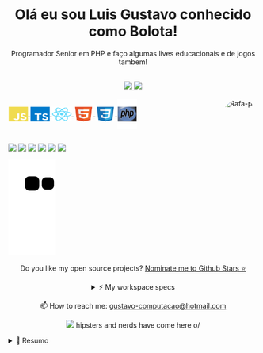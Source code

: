 
<h1 align='center'>
Olá eu sou Luis Gustavo conhecido como Bolota!
</h1>

<p align='center'>
Programador Senior em PHP e faço algumas lives educacionais e de jogos tambem!
</p>
<br>

<div align="center">
  <a href="https://github.com/GustavoSantarosa">
    <img height="180em" src="https://github-readme-stats.vercel.app/api?username=GustavoSantarosa&show_icons=true&theme=tokyonight&include_all_commits=true&count_private=true"/>
    <img height="180em" src="https://github-readme-stats.vercel.app/api/top-langs/?username=GustavoSantarosa&layout=compact&langs_count=7&theme=tokyonight"/>
</div>

<div><br>
  <img align="center" alt="Rafa-Js" height="30" width="40" src="https://raw.githubusercontent.com/devicons/devicon/master/icons/javascript/javascript-plain.svg">
  <img align="center" alt="Rafa-Ts" height="30" width="40" src="https://raw.githubusercontent.com/devicons/devicon/master/icons/typescript/typescript-plain.svg">
  <img align="center" alt="Rafa-React" height="30" width="40" src="https://raw.githubusercontent.com/devicons/devicon/master/icons/react/react-original.svg">
  <img align="center" alt="Rafa-HTML" height="30" width="40" src="https://raw.githubusercontent.com/devicons/devicon/master/icons/html5/html5-original.svg">
  <img align="center" alt="Rafa-CSS" height="30" width="40" src="https://raw.githubusercontent.com/devicons/devicon/master/icons/css3/css3-original.svg">
  <img align="center" alt="Rafa-Python" height="60" width="40" src="https://raw.githubusercontent.com/devicons/devicon/master/icons/php/php-original.svg">

  <img align="right" alt="Rafa-pic" height="150" style="border-radius:50px;" src="https://i.ibb.co/2PWcHRY/Screenshot-2022-03-16-at-22-02-07-Perfil-de-luis-gustavo-santarosa-pinto-akbolota-no-Instagram-77-pu.png?width=676&height=676">
</div>

  ##

<div> 
  <a href="https://www.youtube.com/user/bolotaak" target="_blank"><img src="https://img.shields.io/badge/YouTube-FF0000?style=for-the-badge&logo=youtube&logoColor=white" target="_blank"></a>
  <a href="https://www.instagram.com/akbolota/" target="_blank"><img src="https://img.shields.io/badge/-Instagram-%23E4405F?style=for-the-badge&logo=instagram&logoColor=white" target="_blank"></a>
 	<a href="https://www.twitch.tv/akbolota" target="_blank"><img src="https://img.shields.io/badge/Twitch-9146FF?style=for-the-badge&logo=twitch&logoColor=white" target="_blank"></a>
 <a href="https://discord.gg/7d9neSzX" target="_blank"><img src="https://img.shields.io/badge/Discord-7289DA?style=for-the-badge&logo=discord&logoColor=white" target="_blank"></a> 
  <a href = "mailto:gustavo-computacao@hotmail.com"><img src="https://img.shields.io/badge/-Hotmail-%23333?style=for-the-badge&logo=m&logoColor=white" target="_blank"></a>
  <a href="https://www.linkedin.com/in/lu%C3%ADs-gustavo-santarosa-pinto-72235a56/" target="_blank"><img src="https://img.shields.io/badge/-LinkedIn-%230077B5?style=for-the-badge&logo=linkedin&logoColor=white" target="_blank"></a>

  ![Snake animation](https://github.com/GustavoSantarosa/GustavoSantarosa/blob/output/github-contribution-grid-snake.svg)

</div>

<p align='center'>
  Do you like my open source projects? <a href='https://stars.github.com/nominate/'>Nominate me to Github Stars ⭐</a>
</p>

<!-- <div align="center" style="margin=1px">
  <a href="https://github.com/anuraghazra/github-readme-stats">
    <img align="center" src="https://github-readme-stats.vercel.app/api/pin/?username=anuraghazra&repo=github-readme-stats&theme=tokyonight" />
  <a href="https://github.com/anuraghazra/convoychat">
    <img align="center" src="https://github-readme-stats.vercel.app/api/pin/?username=anuraghazra&repo=convoychat&theme=tokyonight" />
</div> -->

<details align='center'>
  <summary>⚡ My workspace specs</summary>
</details>

<p align='center'>
  📫 How to reach me: <a href='mailto:gustavo-computacao@hotmail.com'>gustavo-computacao@hotmail.com</a>
</p>
<p align='center'>
  <a href="#"><img src="https://badges.pufler.dev/visits/GustavoSantarosa/GustavoSantarosa"></a> hipsters and nerds have come here o/
</p>

<details>
  <summary>📃 Resumo</summary>

  ## Educação

  - 📖 **Ensino Superior - Analise e Desenvolvimento de sistemas**\
  📍 **Fatec Americana** - Americana/SP, Brasil

  - 📖 **Ensino Técnico - Tecnico em informática**\
  📍 **Senac Americana** - Americana/SP, Brasil

  ## Experiência
  - 👨‍💻 **Desenvolvedor Senior FullStack PHP**\
  📆 Junho/2020 - Atualmente\
  📍 **Qyon** - Americana/SP, Brasil

  - 👨‍💻 **Desenvolvedor Pleno FullStack PHP**\
  📆 Março/2020 - Junho/2020\
  📍 **Idomestica** - Limeira/SP, Brasil

  - 👨‍💻 **Analista de sistemas ERP**\
  📆 Março/2015 - Março/2020\
  📍 **Microwork Softwares** - Americana/SP, 
  
  ## Conhecimentos

  - ⭐ Pacotes da Aws (cognito, SES, polly, s3, ec2, ecs, etc).
  - ⭐ Git (overflow, codereview, releases, etc).
  - ⭐ Docker.
  - ⭐ FrameWorks (Laravel, Zend, Laminas, CodeIgniter, Node, Symfony, etc).
  - ⭐ Erp (Financeiro, Estoque, Gestao de Pessoas, Faturamento, CRM, Contabil, Fiscal, etc).
  - ⭐ Data Base (Postgresql, Mysql, MariaDB, SqlServer, MongoDb, Redis, Aurora, etc).
  - ⭐ Micro Services.
  - ⭐ Clean Code.
  - ⭐ TDD, Unit Test e Feature Test.
  - ⭐ Boas Praticas de Desenvolvimento.
  - ⭐ Arquiteturas Cloud, Hexagonal.
  - ⭐ Rabbit MQ.
  - ⭐ Kafka.

</details>


